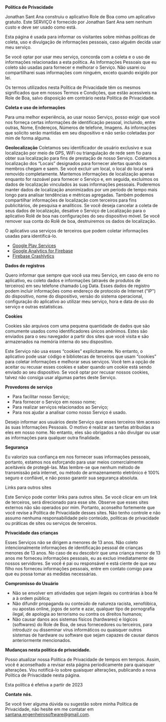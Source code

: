 **Política de Privacidade**

Jonathan Sant Ana construiu o aplicativo Role de Boa como um aplicativo gratuito. Este SERVIÇO é fornecido por Jonathan Sant Ana sem nenhum custo e deve ser usado como está.

Esta página é usada para informar os visitantes sobre minhas políticas de coleta, uso e divulgação de informações pessoais, caso alguém decida usar meu serviço.

Se você optar por usar meu serviço, concorda com a coleta e o uso de informações relacionadas a esta política. As Informações Pessoais que eu coleto são usadas para fornecer e melhorar o Serviço. Não usarei ou compartilharei suas informações com ninguém, exceto quando exigido por lei.

Os termos utilizados nesta Política de Privacidade têm os mesmos significados que em nossos Termos e Condições, que estão acessíveis na Role de Boa, salvo disposição em contrário nesta Política de Privacidade.

**Coleta e uso de informações**

Para uma melhor experiência, ao usar nosso Serviço, posso exigir que você nos forneça certas informações de identificação pessoal, incluindo, entre outras, Nome, Endereços, Números de telefone, Imagens. As informações que solicito serão mantidas em seu dispositivo e não serão coletadas por mim de forma alguma.

**Geolocalização**
 Coletamos seu identificador de usuário exclusivo e sua localização por meio de GPS, WiFi ou triangulação de rede sem fio para obter sua localização para fins de prestação de nosso Serviço. Coletamos a localização dos “Locais” designados para fornecer alertas quando os membros chegam e saem. Se você excluir um local, o local do local será removido completamente. Mantemos informações de localização apenas enquanto for razoável para fornecer o Serviço e, em seguida, excluímos os dados de localização vinculados às suas informações pessoais. Poderemos manter dados de localização anonimizados por um período de tempo mais longo para analisar tendências e métricas agregadas. Também podemos compartilhar informações de localização com terceiros para fins publicitários, de pesquisa e analíticos. Se você deseja cancelar a coleta de seus dados de localização, desative o Serviço de Localização para o aplicativo Rolê de boa nas configurações do seu dispositivo móvel. Se você remover sua conta do Rolê de boa, destruiremos os dados de localização.


O aplicativo usa serviços de terceiros que podem coletar informações usadas para identificá-lo.

[^1]: Link para a política de privacidade de provedores de serviços terceirizados usados pelo app

-	[Google Play Services](https://policies.google.com/privacy)
-	[Google Analytics for Firebase](https://firebase.google.com/policies/analytics)
-	[Firebase Crashlytics](https://firebase.google.com/support/privacy?hl=pt-br)



**Dados de registros**

Quero informar que sempre que você usa meu Serviço, em caso de erro no aplicativo, eu coleto dados e informações (através de produtos de terceiros) em seu telefone chamado Log Data. Esses dados de registro podem incluir informações como endereço de protocolo de Internet ("IP") do dispositivo, nome do dispositivo, versão do sistema operacional, configuração do aplicativo ao utilizar meu serviço, hora e data de uso do serviço e outras estatísticas.


**Cookies**

Cookies são arquivos com uma pequena quantidade de dados que são comumente usados como identificadores únicos anônimos. Estes são enviados para o seu navegador a partir dos sites que você visita e são armazenados na memória interna do seu dispositivo.

Este Serviço não usa esses “cookies” explicitamente. No entanto, o aplicativo pode usar código e bibliotecas de terceiros que usam “cookies” para coletar informações e melhorar seus serviços. Você tem a opção de aceitar ou recusar esses cookies e saber quando um cookie está sendo enviado ao seu dispositivo. Se você optar por recusar nossos cookies, talvez não consiga usar algumas partes deste Serviço. 


**Provedores de serviço**

[^1]: Posso contratar empresas e indivíduos terceirizados pelos seguintes motivos:
-	Para facilitar nosso Serviço;
-	Para fornecer o Serviço em nosso nome; 
-	Para realizar serviços relacionados ao Serviço; 
-	Para nos ajudar a analisar como nosso Serviço é usado.

Desejo informar aos usuários deste Serviço que esses terceiros têm acesso às suas Informações Pessoais. O motivo é realizar as tarefas atribuídas a eles em nosso nome. No entanto, eles são obrigados a não divulgar ou usar as informações para qualquer outra finalidade. 




**Segurança**

Eu valorizo sua confiança em nos fornecer suas informações pessoais, portanto, estamos nos esforçando para usar meios comercialmente aceitáveis de protegê-las. Mas lembre-se que nenhum método de transmissão pela internet, ou método de armazenamento eletrônico é 100% seguro e confiável, e não posso garantir sua segurança absoluta. 

Links para outros sites 

Este Serviço pode conter links para outros sites. Se você clicar em um link de terceiros, será direcionado para esse site. Observe que esses sites externos não são operados por mim. Portanto, aconselho fortemente que você revise a Política de Privacidade desses sites. Não tenho controle e não assumo nenhuma responsabilidade pelo conteúdo, políticas de privacidade ou práticas de sites ou serviços de terceiros. 


**Privacidade das crianças**

Esses Serviços não se dirigem a menores de 13 anos. Não coleto intencionalmente informações de identificação pessoal de crianças menores de 13 anos. No caso de eu descobrir que uma criança menor de 13 anos me forneceu informações pessoais, eu as excluo imediatamente de nossos servidores. Se você é pai ou responsável e está ciente de que seu filho nos forneceu informações pessoais, entre em contato comigo para que eu possa tomar as medidas necessárias. 

**Compromisso do Usuário**

[^1]: O usuário se compromete a fazer uso adequado dos conteúdos e da informação que o Role de boa oferece no site e com caráter enunciativo, mas não limitativo:

-	Não se envolver em atividades que sejam ilegais ou contrárias à boa fé a à ordem pública;
-	Não difundir propaganda ou conteúdo de natureza racista, xenofóbica, ou apostas online, jogos de sorte e azar, qualquer tipo de pornografia ilegal, de apologia ao terrorismo ou contra os direitos humanos;
-	Não causar danos aos sistemas físicos (hardwares) e lógicos (softwares) do Role de Boa, de seus fornecedores ou terceiros, para introduzir ou disseminar vírus informáticos ou quaisquer outros sistemas de hardware ou software que sejam capazes de causar danos anteriormente mencionados.


**Mudanças nesta política de privacidade.**


Posso atualizar nossa Política de Privacidade de tempos em tempos. Assim, você é aconselhado a revisar esta página periodicamente para quaisquer alterações. Vou notificá-lo sobre quaisquer alterações, publicando a nova Política de Privacidade nesta página.

Esta política é efetiva a partir de 2023	 

**Contate nós.**

Se você tiver alguma dúvida ou sugestão sobre minha Política de Privacidade, não hesite em me contatar em santana.engenheirosoftware@gmail.com. 

